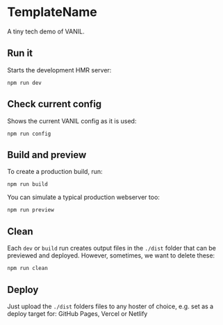# TemplateName

A tiny tech demo of VANIL.

## Run it

Starts the development HMR server:

`npm run dev`

## Check current config

Shows the current VANIL config as it is used:

`npm run config`

## Build and preview

To create a production build, run:

`npm run build`

You can simulate a typical production webserver too:

`npm run preview`

## Clean

Each `dev` or `build` run creates output files in the `./dist` folder
that can be previewed and deployed. However, sometimes, we want to delete these:

`npm run clean`

## Deploy

Just upload the `./dist` folders files to any hoster of choice,
e.g. set as a deploy target for: GitHub Pages, Vercel or Netlify
